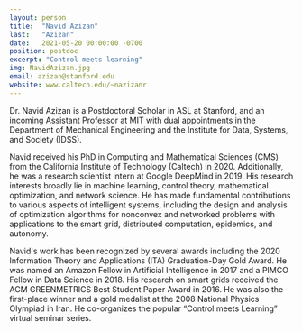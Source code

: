 ```yaml
---
layout: person
title:  "Navid Azizan"
last:   "Azizan"
date:   2021-05-20 00:00:00 -0700
position: postdoc
excerpt: "Control meets learning"
img: NavidAzizan.jpg
email: azizan@stanford.edu
website: www.caltech.edu/~nazizanr
---
```


Dr. Navid Azizan is a Postdoctoral Scholar in ASL at Stanford, and an incoming Assistant Professor at MIT with dual appointments in the Department of Mechanical Engineering and the Institute for Data, Systems, and Society (IDSS). 

Navid received his PhD in Computing and Mathematical Sciences (CMS) from the California Institute of Technology (Caltech) in 2020. Additionally, he was a research scientist intern at Google DeepMind in 2019. His research interests broadly lie in machine learning, control theory, mathematical optimization, and network science. He has made fundamental contributions to various aspects of intelligent systems, including the design and analysis of optimization algorithms for nonconvex and networked problems with applications to the smart grid, distributed computation, epidemics, and autonomy. 

Navid's work has been recognized by several awards including the 2020 Information Theory and Applications (ITA) Graduation-Day Gold Award. He was named an Amazon Fellow in Artificial Intelligence in 2017 and a PIMCO Fellow in Data Science in 2018. His research on smart grids received the ACM GREENMETRICS Best Student Paper Award in 2016. He was also the first-place winner and a gold medalist at the 2008 National Physics Olympiad in Iran. He co-organizes the popular “Control meets Learning” virtual seminar series.
